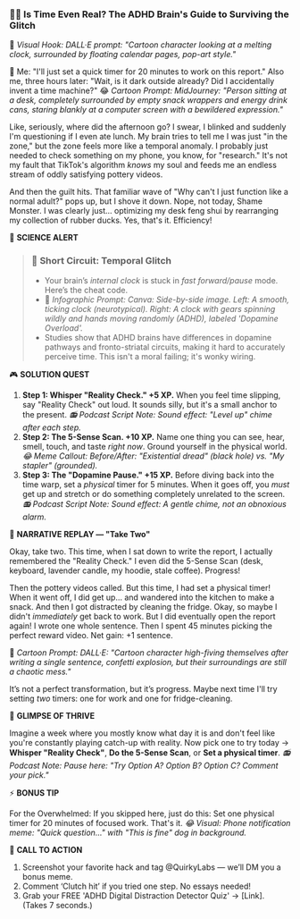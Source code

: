 ### **😵‍💫 Is Time Even Real? The ADHD Brain's Guide to Surviving the Glitch**

🎨 *Visual Hook: DALL·E prompt: "Cartoon character looking at a melting clock, surrounded by floating calendar pages, pop-art style."*

📖 Me: "I'll just set a quick timer for 20 minutes to work on this report." Also me, three hours later: "Wait, is it dark outside already? Did I accidentally invent a time machine?" 
😂 *Cartoon Prompt: MidJourney: "Person sitting at a desk, completely surrounded by empty snack wrappers and energy drink cans, staring blankly at a computer screen with a bewildered expression."*

Like, seriously, where did the afternoon go? I swear, I blinked and suddenly I'm questioning if I even ate lunch. My brain tries to tell me I was just "in the zone," but the zone feels more like a temporal anomaly. I probably just needed to check something on my phone, you know, for "research." It's not my fault that TikTok's algorithm *knows* my soul and feeds me an endless stream of oddly satisfying pottery videos.

And then the guilt hits. That familiar wave of "Why can't I just function like a normal adult?" pops up, but I shove it down. Nope, not today, Shame Monster. I was clearly just... optimizing my desk feng shui by rearranging my collection of rubber ducks. Yes, that's it. Efficiency!

🔬 **SCIENCE ALERT**

> ### 🧠 Short Circuit: Temporal Glitch
> - Your brain’s *internal clock* is stuck in *fast forward/pause* mode. Here’s the cheat code.
> - 🎨 *Infographic Prompt: Canva: Side-by-side image. Left: A smooth, ticking clock (neurotypical). Right: A clock with gears spinning wildly and hands moving randomly (ADHD), labeled 'Dopamine Overload'.*
> - Studies show that ADHD brains have differences in dopamine pathways and fronto-striatal circuits, making it hard to accurately perceive time. This isn't a moral failing; it's wonky wiring.

🎮 **SOLUTION QUEST**

1.  **Step 1: Whisper "Reality Check." +5 XP.** When you feel time slipping, say "Reality Check" out loud. It sounds silly, but it's a small anchor to the present.
    *📻 Podcast Script Note: Sound effect: "Level up" chime after each step.*
2.  **Step 2: The 5-Sense Scan. +10 XP.** Name one thing you can see, hear, smell, touch, and taste *right now*. Ground yourself in the physical world.
    *😂 Meme Callout: Before/After: "Existential dread" (black hole) vs. "My stapler" (grounded).*
3.  **Step 3: The "Dopamine Pause." +15 XP.** Before diving back into the time warp, set a *physical* timer for 5 minutes. When it goes off, you *must* get up and stretch or do something completely unrelated to the screen.
    *📻 Podcast Script Note: Sound effect: A gentle chime, not an obnoxious alarm.*

🔄 **NARRATIVE REPLAY — "Take Two"**

Okay, take two. This time, when I sat down to write the report, I actually remembered the "Reality Check." I even did the 5-Sense Scan (desk, keyboard, lavender candle, my hoodie, stale coffee). Progress!

Then the pottery videos called. But this time, I had set a physical timer! When it went off, I did get up… and wandered into the kitchen to make a snack. And then I got distracted by cleaning the fridge. Okay, so maybe I didn't *immediately* get back to work. But I did eventually open the report again! I wrote one whole sentence. Then I spent 45 minutes picking the perfect reward video. Net gain: +1 sentence.

🎨 *Cartoon Prompt: DALL·E: "Cartoon character high-fiving themselves after writing a single sentence, confetti explosion, but their surroundings are still a chaotic mess."*

It’s not a perfect transformation, but it’s progress. Maybe next time I'll try setting *two* timers: one for work and one for fridge-cleaning.

🌟 **GLIMPSE OF THRIVE**

Imagine a week where you mostly know what day it is and don't feel like you're constantly playing catch-up with reality. Now pick one to try today → **Whisper "Reality Check"**, **Do the 5-Sense Scan**, or **Set a physical timer**.
*📻 Podcast Note: Pause here: "Try Option A? Option B? Option C? Comment your pick."*

⚡ **BONUS TIP**

For the Overwhelmed: If you skipped here, just do this: Set one physical timer for 20 minutes of focused work. That's it.
*😂 Visual: Phone notification meme: "Quick question…" with "This is fine" dog in background.*

📢 **CALL TO ACTION**

1.  Screenshot your favorite hack and tag @QuirkyLabs — we’ll DM you a bonus meme.
2.  Comment ‘Clutch hit’ if you tried one step. No essays needed!
3.  Grab your FREE 'ADHD Digital Distraction Detector Quiz' → [Link]. (Takes 7 seconds.)
